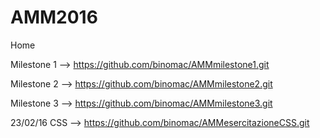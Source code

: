 # AMM2016
Home
<!-- Milestone --> 
Milestone 1 --> https://github.com/binomac/AMMmilestone1.git

Milestone 2 --> https://github.com/binomac/AMMmilestone2.git

Milestone 3 --> https://github.com/binomac/AMMmilestone3.git
<!-- Esercitazioni -->
23/02/16 CSS --> https://github.com/binomac/AMMesercitazioneCSS.git


